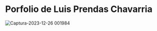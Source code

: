 # Porfolio de Luis Prendas Chavarria

![Captura-2023-12-26 001984](./public/Screenshot%202023-12-30%20at%2018-12-11%20Porfolio%20de%20midudev%20-%20Desarrollador%20y%20Programador%20Web%20con%2015%20años%20de%20experiencia.png)
